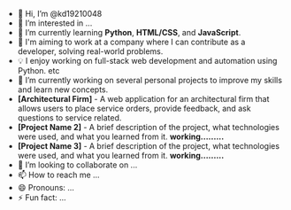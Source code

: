 - 👋 Hi, I’m @kd19210048
- 👀 I’m interested in ...
- 🌱 I’m currently learning **Python**, **HTML/CSS**, and **JavaScript**.
- 🎯 I'm aiming to work at a company where I can contribute as a developer, solving real-world problems.
- 💡 I enjoy working on full-stack web development and automation using Python. etc
- 🔭 I’m currently working on several personal projects to improve my skills and learn new concepts.
-    **[Architectural Firm]** - A web application for an architectural firm that allows users to place service orders, provide feedback, and ask questions to service related.
-    **[Project Name 2]** - A brief description of the project, what technologies were used, and what you learned from it. **working.........**
-    **[Project Name 3]** - A brief description of the project, what technologies were used, and what you learned from it. **working.........**
- 💞️ I’m looking to collaborate on ...
- 📫 How to reach me ...
- 😄 Pronouns: ...
- ⚡ Fun fact: ...

<!---
kd19210048/kd19210048 is a ✨ special ✨ repository because its `README.md` (this file) appears on your GitHub profile.
You can click the Preview link to take a look at your changes.
--->
